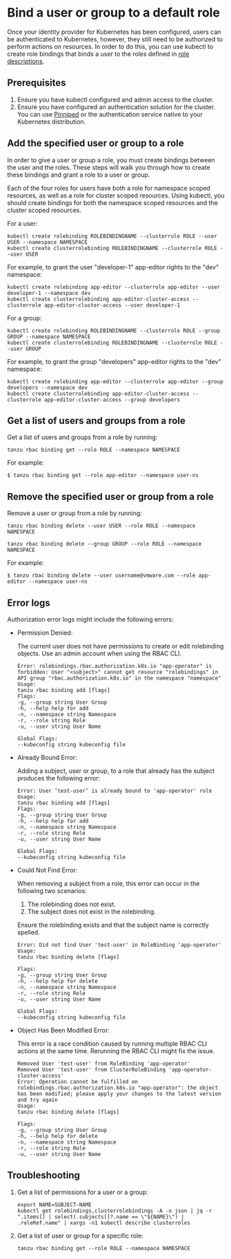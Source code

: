 # Bind a user or group to a default role

Once your identity provider for Kubernetes has been configured, users can be authenticated to Kubernetes, however, they still need to be authorized to perform actions on resources.  In order to do this, you can use kubectl to create role bindings that binds a user to the roles defined in [role descriptions](role-descriptions.hbs.md).

## <a id="prereqs"></a> Prerequisites

1. Ensure you have kubectl configured and admin access to the cluster.
1. Ensure you have configured an authentication solution for the cluster.
You can use [Pinniped](https://pinniped.dev/) or the authentication service native to your Kubernetes distribution.

## <a id="add-user-group-to-role"></a> Add the specified user or group to a role

In order to give a user or group a role, you must create bindings between the user and the roles.  These steps will walk you through how to create these bindings and grant a role to a user or group. 

Each of the four roles for users have both a role for namespace scoped resources, as well as a role for cluster scoped resources.  Using kubectl, you should create bindings for both the namespace scoped resources and the cluster scoped resources.

For a user:

```console
kubectl create rolebinding ROLEBINDINGNAME --clusterrole ROLE --user USER --namespace NAMESPACE
kubectl create clusterrolebinding ROLEBINDINGNAME --clusterrole ROLE --user USER
```

For example, to grant the user "developer-1" app-editor rights to the "dev" namespace:

```console
kubectl create rolebinding app-editor --clusterrole app-editor --user developer-1 --namespace dev
kubectl create clusterrolebinding app-editor-cluster-access --clusterrole app-editor-cluster-access --user developer-1
```

For a group:

```console
kubectl create rolebinding ROLEBINDINGNAME --clusterrole ROLE --group GROUP --namespace NAMESPACE
kubectl create clusterrolebinding ROLEBINDINGNAME --clusterrole ROLE --user GROUP
```

For example, to grant the group "developers" app-editor rights to the "dev" namespace:

```console
kubectl create rolebinding app-editor --clusterrole app-editor --group developers --namespace dev
kubectl create clusterrolebinding app-editor-cluster-access --clusterrole app-editor-cluster-access --group developers
```


## <a id="get-list-users"></a> Get a list of users and groups from a role

Get a list of users and groups from a role by running:

```console
tanzu rbac binding get --role ROLE --namespace NAMESPACE
```

For example:

```console
$ tanzu rbac binding get --role app-editor --namespace user-ns
```

## <a id="binding-delete"></a> Remove the specified user or group from a role

Remove a user or group from a role by running:

```console
tanzu rbac binding delete --user USER --role ROLE --namespace NAMESPACE
```

```console
tanzu rbac binding delete --group GROUP --role ROLE --namespace NAMESPACE
```

For example:

```console
$ tanzu rbac binding delete --user username@vmware.com --role app-editor --namespace user-ns
```

## <a id="error-logs"></a> Error logs

Authorization error logs might include the following errors:

- Permission Denied:

    The current user does not have permissions to create or edit rolebinding objects.
    Use an admin account when using the RBAC CLI.

    ```console
    Error: rolebindings.rbac.authorization.k8s.io "app-operator" is forbidden: User "<subject>" cannot get resource "rolebindings" in API group "rbac.authorization.k8s.io" in the namespace "namespace"
    Usage:
    tanzu rbac binding add [flags]
    Flags:
    -g, --group string User Group
    -h, --help help for add
    -n, --namespace string Namespace
    -r, --role string Role
    -u, --user string User Name

    Global Flags:
    --kubeconfig string kubeconfig file
    ```

- Already Bound Error:

    Adding a subject, user or group, to a role that already has the subject produces the following error:

    ```console
    Error: User ‘test-user’ is already bound to 'app-operator' role
    Usage:
    tanzu rbac binding add [flags]
    Flags:
    -g, --group string User Group
    -h, --help help for add
    -n, --namespace string Namespace
    -r, --role string Role
    -u, --user string User Name

    Global Flags:
    --kubeconfig string kubeconfig file
    ```

- Could Not Find Error:

    When removing a subject from a role, this error can occur in the following two scenarios:

    1. The rolebinding does not exist.
    1. The subject does not exist in the rolebinding.

    Ensure the rolebinding exists and that the subject name is correctly spelled.

    ```console
    Error: Did not find User 'test-user' in RoleBinding 'app-operator'
    Usage:
    tanzu rbac binding delete [flags]

    Flags:
    -g, --group string User Group
    -h, --help help for delete
    -n, --namespace string Namespace
    -r, --role string Role
    -u, --user string User Name

    Global Flags:
    --kubeconfig string kubeconfig file
    ```

- Object Has Been Modified Error:

    This error is a race condition caused by running multiple RBAC CLI actions at the same time.
    Rerunning the RBAC CLI might fix the issue.

    ```console
    Removed User 'test-user' from RoleBinding 'app-operator'
    Removed User 'test-user' from ClusterRoleBinding 'app-operator-cluster-access'
    Error: Operation cannot be fulfilled on rolebindings.rbac.authorization.k8s.io "app-operator": the object has been modified; please apply your changes to the latest version and try again
    Usage:
    tanzu rbac binding delete [flags]

    Flags:
    -g, --group string User Group
    -h, --help help for delete
    -n, --namespace string Namespace
    -r, --role string Role
    -u, --user string User Name
    ```

## <a id="troubleshooting"></a> Troubleshooting

1. Get a list of permissions for a user or a group:

	```console
	export NAME=SUBJECT-NAME
	kubectl get rolebindings,clusterrolebindings -A -o json | jq -r ".items[] | select(.subjects[]?.name == \"${NAME}\") | .roleRef.name" | xargs -n1 kubectl describe clusterroles
	```

1. Get a list of user or group for a specific role:

	```console
	tanzu rbac binding get --role ROLE --namespace NAMESPACE
	```
